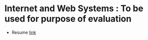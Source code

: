 # Internet and Web Systems : To be used for purpose of evaluation
* Resume [link](https://pranjalmathur.github.io/Internet_and_Web-Systems/Assignment1-Resume/Resume.html)
